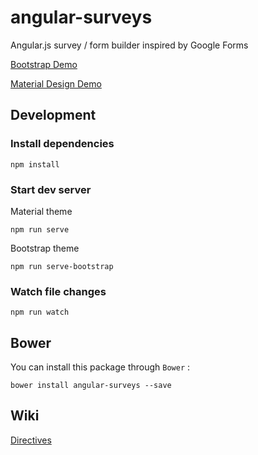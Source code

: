 # angular-surveys
Angular.js survey / form builder inspired by Google Forms

[Bootstrap Demo](http://mwasiluk.github.io/angular-surveys)

[Material Design Demo](http://mwasiluk.github.io/angular-surveys/material)

## Development

### Install dependencies
```
npm install
```

### Start dev server
Material theme
```
npm run serve
```

Bootstrap theme
```
npm run serve-bootstrap
```

### Watch file changes
```
npm run watch
```

## Bower

You can install this package through `Bower` :

    bower install angular-surveys --save

## Wiki
[Directives](https://github.com/mwasiluk/angular-surveys/wiki/Directives)
